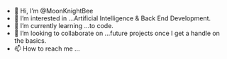- 👋 Hi, I’m @MoonKnightBee
- 👀 I’m interested in ...Artificial Intelligence & Back End Development.
- 🌱 I’m currently learning ...to code.
- 💞️ I’m looking to collaborate on ...future projects once I get a handle on the basics.
- 📫 How to reach me ...

<!---
MoonKnightBee/MoonKnightBee is a ✨ special ✨ repository because its `README.md` (this file) appears on your GitHub profile.
You can click the Preview link to take a look at your changes.
--->
